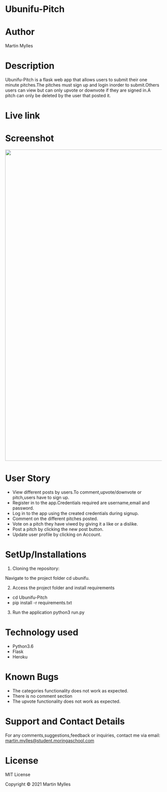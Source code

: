 # Ubunifu-Pitch

# Author 
Martin Mylles

# Description 
Ubunifu-Pitch is a flask web app that allows users to submit their one minute pitches.The pitches must sign up and login inorder to submit.Others users can view but can only upvote or downvote if they are signed in.A pitch can only be deleted by the user that posted it.

# Live link

# Screenshot

<img src="" width="1000">

# User Story

* View different posts by users.To comment,upvote/downvote or pitch,users have to sign up.
* Register in to the app.Credentials required are username,email and password.
* Log in to the app using  the created credentials during signup.
* Comment on the different pitches posted.
* Vote on a pitch they have viwed by giving it a like or a dislike.
* Post a pitch by clicking the new post button.
* Update user profile by clicking on Account.


# SetUp/Installations

1. Cloning the repository:



Navigate to the project folder
cd ubunifu.

2. Access the project  folder and install requirements
* cd Ubunifu-Pitch
* pip install -r requirements.txt

3. Run the application
python3 run.py 

# Technology used
* Python3.6
* Flask
* Heroku


# Known Bugs
* The categories functionality does not work as expected.
* There is no comment section
* The upvote functionality does not work as expected.

# Support and Contact Details
For any comments,suggestions,feedback or inquiries, contact me via email: martin.mylles@student.moringaschool.com
# License
MIT License

Copyright © 2021 Martin Mylles
